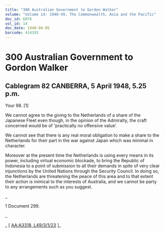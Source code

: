 ```yaml
---
title: "300 Australian Government to Gordon Walker"
volume: "Volume 14: 1948-49, The Commonwealth, Asia and the Pacific"
doc_id: 6076
vol_id: 14
doc_date: 1948-04-05
barcode: 414193
---
```


# 300 Australian Government to Gordon Walker

## Cablegram 82 CANBERRA, 5 April 1948, 5.25 p.m.

Your 98. [1]

We cannot agree to the giving to the Netherlands of a share of the Japanese Fleet even though, in the opinion of the Admiralty, the craft concerned would be of 'practically no offensive value'.

We cannot see that there is any real moral obligation to make a share to the Netherlands for their part in the war against Japan which was minimal in character.

Moreover at the present time the Netherlands is using every means in its power, including virtual economic blockade, to bring the Republic of Indonesia to a point of submission to all their demands in spite of very clear injunctions by the United Nations through the Security Council. In doing so, the Netherlands are threatening the peace of this area and to that extent their action is inimical to the interests of Australia, and we cannot be party to any arrangements such as you suggest.

_

1 Document 299.

_

_ [ [AA:A3318, L49/3/1/23](http://www.naa.gov.au/cgi-bin/Search?O=I&Number=414193) ]_
